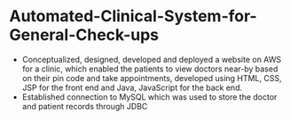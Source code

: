 # Automated-Clinical-System-for-General-Check-ups
* Conceptualized, designed, developed and deployed a website on AWS for a clinic, which enabled the patients to view doctors near-by based on their pin code and take appointments, developed using HTML, CSS, JSP for the front end and Java, JavaScript for the back end.
* Established connection to MySQL which was used to store the doctor and patient records through JDBC
